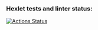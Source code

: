 ### Hexlet tests and linter status:
[![Actions Status](https://github.com/Semeikin-Kirill/layout-designer-project-lvl1/workflows/hexlet-check/badge.svg)](https://github.com/Semeikin-Kirill/layout-designer-project-lvl1/actions)